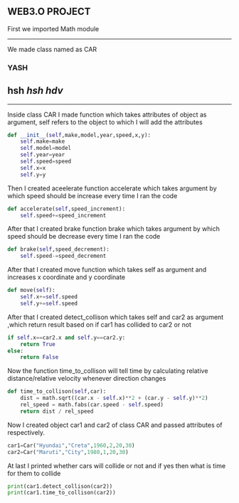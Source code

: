 ## WEB3.O PROJECT
First we imported Math module

---
We made class named as CAR

### **YASH**

**hsh**
*hsh*
***hdv***
---

  
---
Inside class CAR I made function which takes attributes of object as argument, self refers to the object to which I will add the attributes

```python
def __init__(self,make,model,year,speed,x,y):
    self.make=make
    self.model=model
    self.year=year
    self.speed=speed
    self.x=x
    self.y=y
```
Then I created aceelerate function accelerate which takes argument by which speed should be increase every time I ran the code
```python
def accelerate(self,speed_increment):
    self.speed+=speed_increment
```
After that I created brake function brake which takes argument by which speed should be decrease every time I ran the code 
```python
def brake(self,speed_decrement):
    self.speed-=speed_decrement
```
After that I created move function which takes self as argument and increases x coordinate and y coordinate
```python
def move(self):
    self.x+=self.speed
    self.y+=self.speed                    
```
After that I created detect_collison which takes self and car2 as argument ,which return result based on if car1 has collided to car2 or not
```python
if self.x==car2.x and self.y==car2.y:
    return True
else:
    return False
```
Now the function time_to_collison will tell time by calculating relative distance/relative velocity whenever direction changes
```python
def time_to_collison(self,car):
    dist = math.sqrt((car.x - self.x)**2 + (car.y - self.y)**2)
    rel_speed = math.fabs(car.speed - self.speed)
    return dist / rel_speed
```
Now I created object car1 and car2 of class CAR and passed attributes of respectively.
```python
car1=Car("Hyundai","Creta",1960,2,20,30)
car2=Car("Maruti","City",1980,1,20,30)
```
At last I printed whether cars will collide or not and if yes then what is time for them to collide
```python
print(car1.detect_collison(car2))
print(car1.time_to_collison(car2))
```